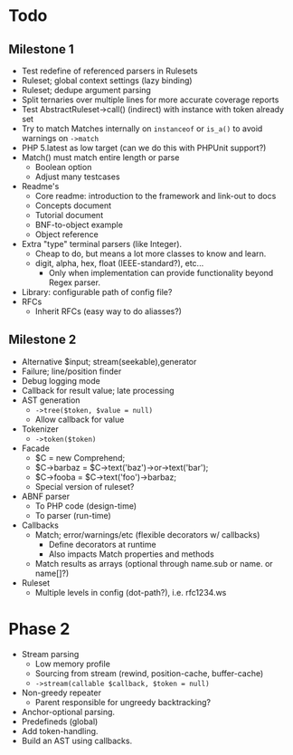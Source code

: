 # Todo
## Milestone 1
 -  Test redefine of referenced parsers in Rulesets
 -  Ruleset; global context settings (lazy binding)
 -  Ruleset; dedupe argument parsing
 -  Split ternaries over multiple lines for more accurate coverage reports  
 -  Test AbstractRuleset->call() (indirect) with instance with token already set
 -  Try to match Matches internally on `instanceof` or `is_a()` to avoid warnings on `->match`
 -  PHP 5.latest as low target (can we do this with PHPUnit support?) 
 -  Match() must match entire length or parse
     -   Boolean option
     -   Adjust many testcases
 -	Readme's
      -  Core readme: introduction to the framework and link-out to docs
      -  Concepts document
      -  Tutorial document
      -  BNF-to-object example
      -  Object reference
 -  Extra "type" terminal parsers (like Integer).
    -   Cheap to do, but means a lot more classes to know and learn.
    -   digit, alpha, hex, float (IEEE-standard?), etc...
        -   Only when implementation can provide functionality beyond Regex parser.
 -  Library: configurable path of config file?
 -  RFCs
    -   Inherit RFCs (easy way to do aliasses?)
 
## Milestone 2
 -  Alternative $input; stream(seekable),generator
 -  Failure; line/position finder
 -	Debug logging mode
 -  Callback for result value; late processing
 -  AST generation
     -  `->tree($token, $value = null)`
     -  Allow callback for value
 -  Tokenizer
     -  `->token($token)`
 -	Facade
     -  $C = new Comprehend;
	 -  $C->barbaz = $C->text('baz')->or->text('bar');
	 -  $C->fooba = $C->text('foo')->barbaz;	
	 -  Special version of ruleset?
 -	ABNF parser
     -  To PHP code (design-time)
     -  To parser (run-time)
 -	Callbacks
	 -	Match; error/warnings/etc (flexible decorators w/ callbacks)
		 -	Define decorators at runtime
		 -	Also impacts Match properties and methods
	 -	Match results as arrays (optional through name.sub or name. or name[]?)
 -  Ruleset
     -  Multiple levels in config (dot-path?), i.e. rfc1234.ws

# Phase 2
 -  Stream parsing
     -  Low memory profile
     -  Sourcing from stream (rewind, position-cache, buffer-cache)
     -  `->stream(callable $callback, $token = null)`    
 -	Non-greedy repeater
	 -	Parent responsible for ungreedy backtracking?
 -	Anchor-optional parsing.
 -	Predefineds (global)
 -	Add token-handling.
 -	Build an AST using callbacks.
